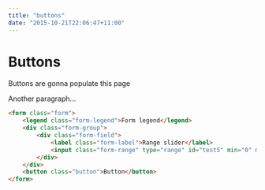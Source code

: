 ```yaml
---
title: "buttons"
date: "2015-10-21T22:06:47+11:00"
---
```


# Buttons

Buttons are gonna populate this page

Another paragraph...

```html
<form class="form">
    <legend class="form-legend">Form legend</legend>
    <div class="form-group">
        <div class="form-field">
            <label class="form-label">Range slider</label>
            <input class="form-range" type="range" id="test5" min="0" max="100" />
        </div>
    </div>
    <button class="button">Button</button>
</form>
```

